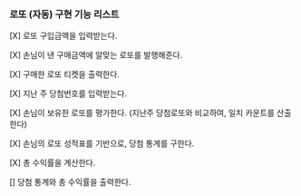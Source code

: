 ### 로또 (자동) 구현 기능 리스트

[X] 로또 구입금액을 입력받는다.

[X] 손님이 낸 구매금액에 알맞는 로또를 발행해준다.

[X] 구매한 로또 티켓을 출력한다.

[X] 지난 주 당첨번호를 입력받는다.

[X] 손님이 보유한 로또를 평가한다. (지난주 당첨로또와 비교하여, 일치 카운트를 산출한다)

[X] 손님의 로또 성적표를 기반으로, 당첨 통계를 구한다.

[X] 총 수익률을 계산한다.

[] 당첨 통계와 총 수익률을 출력한다.
